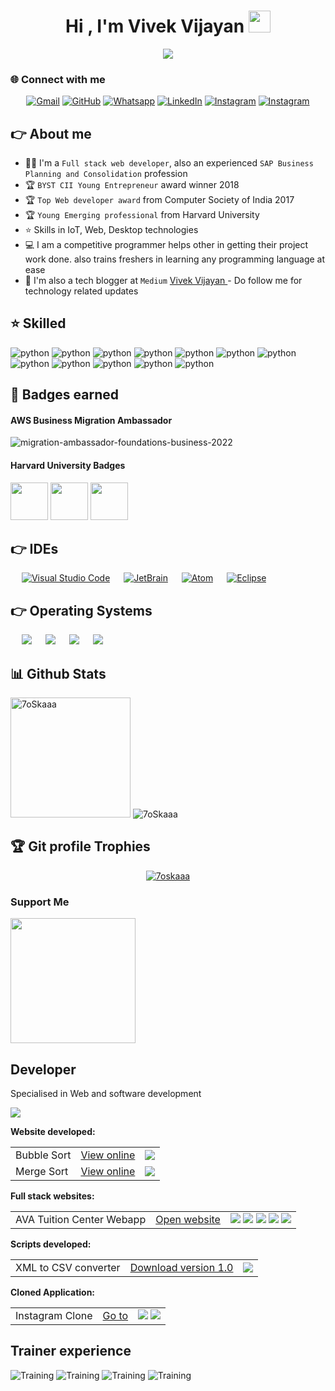 <h1 align="center">Hi , I'm Vivek Vijayan <img src="https://media.giphy.com/media/hvRJCLFzcasrR4ia7z/giphy.gif" width="35"></h1>
<p align="center">
  <a href="https://github.com/DenverCoder1/readme-typing-svg"><img src="https://readme-typing-svg.herokuapp.com?lines=Full+Stack+Developer;Computer+Science+Engineer;Software+Developer;IoT+Expert&center=true&width=500&height=50"></a>
</p>

### 🌐 Connect with me
<p align="center">
	<a href="mailto:vijayanv31@gmail.com"><img img src="https://img.shields.io/badge/gmail-%23EA4335.svg?style=plastic&logo=gmail&logoColor=white" alt="Gmail"/></a>
	<a href="https://github.com/vivek-vijayan"><img src="https://img.shields.io/badge/github-%23181717.svg?style=plastic&logo=github&logoColor=white" alt="GitHub"/></a>
	<a href="https://wa.me/8754513877"><img src="https://img.shields.io/badge/whatsapp-%2325D366.svg?style=plastic&logo=whatsapp&logoColor=white" alt="Whatsapp"/></a>
	<a href="https://www.linkedin.com/in/vivekvijayan1010/"><img src="https://img.shields.io/badge/linkedin-%230A66C2.svg?style=plastic&logo=linkedin&logoColor=white" alt="LinkedIn"/></a>
	<a href="https://www.instagram.com/vivekvijayan_10_10/"><img src="https://img.shields.io/badge/instagram-%23E4405F.svg?style=plastic&logo=instagram&logoColor=white" alt="Instagram"/></a>
	<a href="https://vivekvijayan10.medium.com"><img src="https://img.shields.io/badge/medium-%23181717.svg?style=plastic&logo=medium&logoColor=white" alt="Instagram"/></a>
</p>

## 👉 About me
- 👨‍🦱 I'm a `Full stack web developer`, also an experienced `SAP Business Planning and Consolidation` profession
- :trophy: `BYST CII Young Entrepreneur` award winner 2018
- :trophy: `Top Web developer award` from Computer Society of India 2017 
- :trophy: `Young Emerging professional` from Harvard University
- ⭐ Skills in IoT, Web, Desktop technologies
- 💻 I am a competitive programmer helps other in getting their project work done. also trains freshers in learning any programming language at ease
- 📓 I'm also a tech blogger at `Medium`  <a href="https://vivekvijayan10.medium.com/"> Vivek Vijayan </a> - Do follow me for technology related updates

## ⭐ Skilled

![python](https://img.shields.io/badge/-Python-blue?style=flat-square&logo=python&logoColor=white)
![python](https://img.shields.io/badge/-C++-red?style=flat-square&logo=c&logoColor=white)
![python](https://img.shields.io/badge/-Javscript-yellow?style=flat-square&logo=javascript&logoColor=white)
![python](https://img.shields.io/badge/-Django-darkgreen?style=flat-square&logo=django&logoColor=white)
![python](https://img.shields.io/badge/-React-45b8d8?style=flat-square&logo=react&logoColor=white)
![python](https://img.shields.io/badge/-PostgreSQL-darkblue?style=flat-square&logo=postgresql&logoColor=white)
![python](https://img.shields.io/badge/-Git-darkorange?style=flat-square&logo=git&logoColor=white)
![python](https://img.shields.io/badge/-Firebase-yellow?style=flat-square&logo=firebase&logoColor=white)
![python](https://img.shields.io/badge/-Go-45b8d8?style=flat-square&logo=go&logoColor=white)
![python](https://img.shields.io/badge/-SAP-darkblue?style=flat-square&logo=sap&logoColor=white)
![python](https://img.shields.io/badge/-Java-red?style=flat-square&logo=java8&logoColor=white)
![python](https://img.shields.io/badge/-SpringBoot-red?style=flat-square&logo=springboot&logoColor=white)

## 🥇 Badges earned

#### AWS Business Migration Ambassador
![migration-ambassador-foundations-business-2022](https://user-images.githubusercontent.com/53655378/190639189-ea259d3e-b63e-4955-bd64-673919b7d950.png)

#### Harvard University Badges
<img src="https://user-images.githubusercontent.com/53655378/190639998-410c0753-c612-4f8a-91e1-35cbd7d27de5.png" width=60 /> <img src="https://user-images.githubusercontent.com/53655378/190640569-dad3af62-96ef-49f2-b1ac-c44a2b7712c4.png" width=60 /> <img src="https://user-images.githubusercontent.com/53655378/190640581-995cd146-4f7a-4b28-a464-75331cd550e1.png" width=60 />


 ## 👉 IDEs
 
<p align="left">
  &emsp;
    <a href="#"><img alt="Visual Studio Code" src="https://img.shields.io/badge/Visual%20Studio%20Code-0078d7.svg?style=plastic&logo=visual-studio-code&logoColor=white"></a>
  &emsp;
    <a href="#"><img alt="JetBrain" src="https://img.shields.io/badge/jetbrains-%23000000.svg?style=plastic&logo=jetbrains&logoColor=white" /></a>
  &emsp;
    <a href="#"><img alt="Atom" src="https://img.shields.io/badge/atom-%2366595C.svg?&style=plastic&logo=atom&logoColor=white" /></a>
  &emsp;
    <a href="#"><img alt="Eclipse" src="https://img.shields.io/badge/eclipse%20ide-%232C2255.svg?&style=plastic&logo=eclipse%20ide&logoColor=white" /></a>
</p>


 ## 👉 Operating Systems
 
<p align="left">
  &emsp;
    <a href="#"><img src="https://img.shields.io/badge/Linux-FCC624?style=plastic&logo=linux&logoColor=black"></a>
  &emsp;
    <a href="#"><img src="https://img.shields.io/badge/Ubuntu-E95420?style=plastic&logo=ubuntu&logoColor=white"></a>
  &emsp;
    <a href="#"><img src="https://img.shields.io/badge/Windows-0078D6?style=plastic&logo=windows&logoColor=white"></a>
  &emsp;
    <a href="#"><img src="https://img.shields.io/badge/MacOS-%2348B9C7.svg?style=plastic&&logo=macos&logoColor=white" /></a>	  
</p>

## 📊 Github Stats

<img src="https://github-readme-stats.vercel.app/api/top-langs?username=vivek-vijayan&langs_count=10&show_icons=true&locale=en&layout=compact&theme=algolia" alt="7oSkaaa" height="192px"/>   <img src="https://github-readme-streak-stats.herokuapp.com/?user=vivek-vijayan&theme=algolia" alt="7oSkaaa" />

## :trophy: Git profile Trophies

<p align="center"> <a href="https://github.com/ryo-ma/github-profile-trophy"><img src="https://github-profile-trophy.vercel.app/?username=vivek-vijayan&layout=compact&theme=algolia" alt="7oskaaa" /></a> </p>

### Support Me

<a href="https://www.buymeacoffee.com/vivekvijayan10"><img src="https://cdn.buymeacoffee.com/buttons/v2/default-yellow.png" width="200" /></a>

## Developer
Specialised in Web and software development

<img src="https://www.codewars.com/users/vivek-vijayan/badges/large" />

<b> Website developed: </b>

  <table>
  <tr>
    <td>
      Bubble Sort
    </td>
    <td>
<a href="https://bit.ly/3HOzvXY">View online</a>
    </td>
    <td>
 <img src="https://img.shields.io/badge/-Javscript-yellow?style=flat-square&logo=javascript&logoColor=white"/>
    </td>
  </tr>
  <tr>
    <td>
      Merge Sort
    </td>
    <td>
<a href="https://bit.ly/3rKvj5X">View online</a>
    </td>
     <td>
 <img src="https://img.shields.io/badge/-Javscript-yellow?style=flat-square&logo=javascript&logoColor=white"/>
    </td>
  </tr>
  
  </table>

<b> Full stack websites: </b>

<table>
  <tr>
    <td>
AVA Tuition Center Webapp
    </td>
    <td>
<a href="http://ava-tuition-server.herokuapp.com/">Open website</a>
    </td>
     <td>
 <img src="https://img.shields.io/badge/-React-45b8d8?style=flat-square&logo=react&logoColor=white"/>
        <img src="https://img.shields.io/badge/-Django-darkgreen?style=flat-square&logo=django&logoColor=white"/>
               <img src="https://img.shields.io/badge/-Firebase-yellow?style=flat-square&logo=firebase&logoColor=white"/>
               <img src="https://img.shields.io/badge/-PostgreSQL-blue?style=flat-square&logo=postgresql&logoColor=white"/>
                      <img src="https://img.shields.io/badge/-Heroku-violet?style=flat-square&logo=heroku&logoColor=white"/>
    </td>
  </tr>
  </table>


<b> Scripts developed:</b>

<table>
  <tr>
    <td>
XML to CSV converter
    </td>
    <td>
<a href="https://github.com/vivek-vijayan/XLSX2JSON/releases/tag/v1.0">Download version 1.0</a>
    </td>
     <td>
 <img src="https://img.shields.io/badge/-Python-blue?style=flat-square&logo=python&logoColor=white"/>
    </td>
  </tr>
  </table>

<b> Cloned Application: </b>

<table>
  <tr>
    <td>
Instagram Clone
    </td>
    <td>
<a href="https://github.com/vivek-vijayan/instagramclone">Go to</a>
    </td>
     <td>
 <img src="https://img.shields.io/badge/-React-45b8d8?style=flat-square&logo=react&logoColor=white"/>
        <img src="https://img.shields.io/badge/-Firebase-yellow?style=flat-square&logo=firebase&logoColor=white"/>
    </td>
  </tr>
  </table>

## Trainer experience
![Training](https://img.shields.io/badge/C++-2+years-brightgreen)
![Training](https://img.shields.io/badge/Python-2+years-brightgreen)
![Training](https://img.shields.io/badge/Javascript-2years-yellow)
![Training](https://img.shields.io/badge/IoT-3years-orange)

